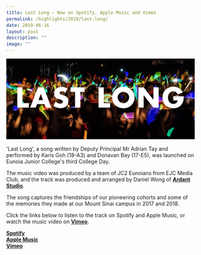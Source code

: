 ```yaml
---
title: Last Long – Now on Spotify, Apple Music and Vimeo
permalink: /highlights/2019/last-long/
date: 2019-06-16
layout: post
description: ""
image: ""
---
```

![](/images/LastLong_Banner.jpg)

'Last Long', a song written by Deputy Principal Mr Adrian Tay and performed by Karis Goh (18-A3) and Donavan Bay (17-E5), was launched on Eunoia Junior College's third College Day.

The music video was produced by a team of JC2 Eunoians from EJC Media Club, and the track was produced and arranged by Daniel Wong of [**Ardant Studio**](https://www.facebook.com/ardant.studio/).

The song captures the friendships of our pioneering cohorts and some of the memories they made at our Mount Sinai campus in 2017 and 2018.

Click the links below to listen to the track on Spotify and Apple Music, or watch the music video on [**Vimeo**](https://vimeo.com/335360903).

**[Spotify](https://open.spotify.com/album/0xMNWAi3w07t2UjtFIQRuR?si=Zt_T6kcFQG2Z6afO-eVKNQ)**    
**[Apple Music](https://music.apple.com/sg/album/last-long-feat-donavan-bay-karis-goh-single/1467144833)**  
**[Vimeo](https://vimeo.com/335360903)**